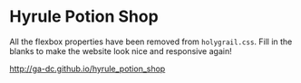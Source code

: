 # Hyrule Potion Shop

All the flexbox properties have been removed from `holygrail.css`. Fill in the blanks to make the website look nice and responsive again!

http://ga-dc.github.io/hyrule_potion_shop
